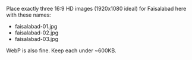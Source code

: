 Place exactly three 16:9 HD images (1920x1080 ideal) for Faisalabad here with these names:

- faisalabad-01.jpg
- faisalabad-02.jpg
- faisalabad-03.jpg

WebP is also fine. Keep each under ~600KB.

